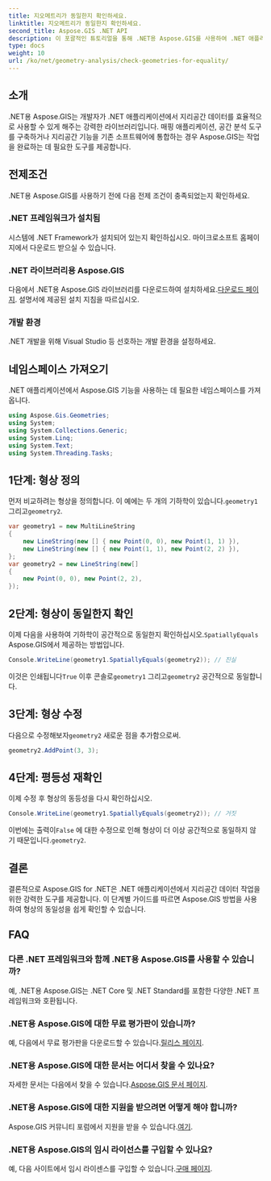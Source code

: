 ```yaml
---
title: 지오메트리가 동일한지 확인하세요.
linktitle: 지오메트리가 동일한지 확인하세요.
second_title: Aspose.GIS .NET API
description: 이 포괄적인 튜토리얼을 통해 .NET용 Aspose.GIS를 사용하여 .NET 애플리케이션에서 형상의 동일성을 확인하는 방법을 알아보세요.
type: docs
weight: 10
url: /ko/net/geometry-analysis/check-geometries-for-equality/
---
```

## 소개
.NET용 Aspose.GIS는 개발자가 .NET 애플리케이션에서 지리공간 데이터를 효율적으로 사용할 수 있게 해주는 강력한 라이브러리입니다. 매핑 애플리케이션, 공간 분석 도구를 구축하거나 지리공간 기능을 기존 소프트웨어에 통합하는 경우 Aspose.GIS는 작업을 완료하는 데 필요한 도구를 제공합니다.
## 전제조건
.NET용 Aspose.GIS를 사용하기 전에 다음 전제 조건이 충족되었는지 확인하세요.
### .NET 프레임워크가 설치됨
시스템에 .NET Framework가 설치되어 있는지 확인하십시오. 마이크로소프트 홈페이지에서 다운로드 받으실 수 있습니다.
### .NET 라이브러리용 Aspose.GIS
 다음에서 .NET용 Aspose.GIS 라이브러리를 다운로드하여 설치하세요.[다운로드 페이지](https://releases.aspose.com/gis/net/). 설명서에 제공된 설치 지침을 따르십시오.
### 개발 환경
.NET 개발을 위해 Visual Studio 등 선호하는 개발 환경을 설정하세요.

## 네임스페이스 가져오기
.NET 애플리케이션에서 Aspose.GIS 기능을 사용하는 데 필요한 네임스페이스를 가져옵니다.
```csharp
using Aspose.Gis.Geometries;
using System;
using System.Collections.Generic;
using System.Linq;
using System.Text;
using System.Threading.Tasks;
```

## 1단계: 형상 정의
먼저 비교하려는 형상을 정의합니다. 이 예에는 두 개의 기하학이 있습니다.`geometry1` 그리고`geometry2`.
```csharp
var geometry1 = new MultiLineString
{
    new LineString(new [] { new Point(0, 0), new Point(1, 1) }),
    new LineString(new [] { new Point(1, 1), new Point(2, 2) }),
};
var geometry2 = new LineString(new[]
{
    new Point(0, 0), new Point(2, 2),
});
```
## 2단계: 형상이 동일한지 확인
 이제 다음을 사용하여 기하학이 공간적으로 동일한지 확인하십시오.`SpatiallyEquals` Aspose.GIS에서 제공하는 방법입니다.
```csharp
Console.WriteLine(geometry1.SpatiallyEquals(geometry2)); // 진실
```
 이것은 인쇄됩니다`True` 이후 콘솔로`geometry1` 그리고`geometry2` 공간적으로 동일합니다.
## 3단계: 형상 수정
 다음으로 수정해보자`geometry2` 새로운 점을 추가함으로써.
```csharp
geometry2.AddPoint(3, 3);
```
## 4단계: 평등성 재확인
이제 수정 후 형상의 동등성을 다시 확인하십시오.
```csharp
Console.WriteLine(geometry1.SpatiallyEquals(geometry2)); // 거짓
```
 이번에는 출력이`False` 에 대한 수정으로 인해 형상이 더 이상 공간적으로 동일하지 않기 때문입니다.`geometry2`.

## 결론
결론적으로 Aspose.GIS for .NET은 .NET 애플리케이션에서 지리공간 데이터 작업을 위한 강력한 도구를 제공합니다. 이 단계별 가이드를 따르면 Aspose.GIS 방법을 사용하여 형상의 동일성을 쉽게 확인할 수 있습니다.
## FAQ
### 다른 .NET 프레임워크와 함께 .NET용 Aspose.GIS를 사용할 수 있습니까?
예, .NET용 Aspose.GIS는 .NET Core 및 .NET Standard를 포함한 다양한 .NET 프레임워크와 호환됩니다.
### .NET용 Aspose.GIS에 대한 무료 평가판이 있습니까?
 예, 다음에서 무료 평가판을 다운로드할 수 있습니다.[릴리스 페이지](https://releases.aspose.com/).
### .NET용 Aspose.GIS에 대한 문서는 어디서 찾을 수 있나요?
 자세한 문서는 다음에서 찾을 수 있습니다.[Aspose.GIS 문서 페이지](https://reference.aspose.com/gis/net/).
### .NET용 Aspose.GIS에 대한 지원을 받으려면 어떻게 해야 합니까?
 Aspose.GIS 커뮤니티 포럼에서 지원을 받을 수 있습니다.[여기](https://forum.aspose.com/c/gis/33).
### .NET용 Aspose.GIS의 임시 라이선스를 구입할 수 있나요?
 예, 다음 사이트에서 임시 라이센스를 구입할 수 있습니다.[구매 페이지](https://purchase.aspose.com/temporary-license/).
